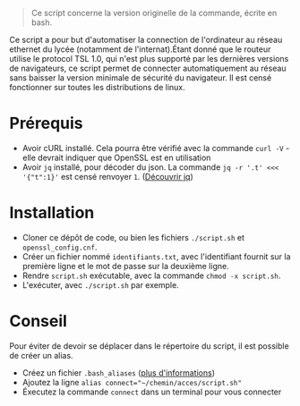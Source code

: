 > Ce script concerne la version originelle de la commande, écrite en bash.

Ce script a pour but d'automatiser la connection de l'ordinateur au réseau ethernet du lycée (notamment de l'internat).Étant donné que le routeur utilise le protocol TSL 1.0, qui n'est plus supporté par les dernières versions de navigateurs, ce script permet de connecter automatiquement au réseau sans baisser la version minimale de sécurité du navigateur.
Il est censé fonctionner sur toutes les distributions de linux.

# Prérequis

- Avoir cURL installé. Cela pourra être vérifié avec la commande `curl -V` - elle devrait indiquer que OpenSSL est en utilisation
- Avoir `jq` installé, pour décoder du json. La commande `jq -r '.t' <<< '{"t":1}'` est censé renvoyer `1`. ([Découvrir jq](https://jqlang.github.io/jq/))

# Installation

- Cloner ce dépôt de code, ou bien les fichiers `./script.sh` et `openssl_config.cnf`.
- Créer un fichier nommé `identifiants.txt`, avec l'identifiant fournit sur la première ligne et le mot de passe sur la deuxième ligne.
- Rendre `script.sh` exécutable, avec la commande `chmod -x script.sh`.
- L'exécuter, avec `./script.sh` par exemple.

# Conseil

Pour éviter de devoir se déplacer dans le répertoire du script, il est possible de créer un alias.

- Créez un fichier `.bash_aliases` ([plus d'informations](https://www.cyberciti.biz/faq/create-permanent-bash-alias-linux-unix/))
- Ajoutez la ligne `alias connect="~/chemin/acces/script.sh"`
- Éxecutez la commande `connect` dans un terminal pour vous connecter

